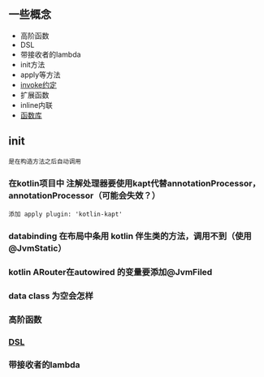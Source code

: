 ## 一些概念
* 高阶函数
* DSL
* 带接收者的lambda
* init方法
* apply等方法
* [invoke约定](https://www.jianshu.com/p/e802954a0695)
* 扩展函数
* inline内联
* [函数库](https://github.com/JetBrains/kotlin/blob/master/libraries/stdlib/src/kotlin/util/Standard.kt)


## init
    是在构造方法之后自动调用

### 在kotlin项目中 注解处理器要使用kapt代替annotationProcessor，annotationProcessor（可能会失效？）
    添加 apply plugin: 'kotlin-kapt'
### databinding 在布局中条用 kotlin 伴生类的方法，调用不到（使用@JvmStatic）

### kotlin   ARouter在autowired 的变量要添加@JvmFiled  
### data class 为空会怎样  
### 高阶函数
### [DSL](https://www.jianshu.com/p/e802954a0695)  
### 带接收者的lambda